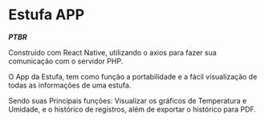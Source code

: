 # Estufa APP

**_PTBR_**

Construído com React Native, utilizando o axios para fazer sua comunicação com o servidor PHP.

O App da Estufa, tem como função a portabilidade e a fácil visualização de todas as informações de uma estufa.

Sendo suas Principais funções: Visualizar os gráficos de Temperatura e Umidade, e o histórico de registros, além de exportar o histórico para PDF.
